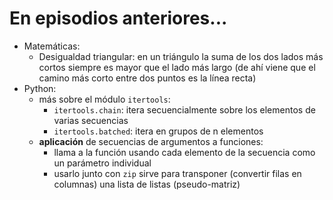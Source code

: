 # En episodios anteriores...

- Matemáticas:
    - Desigualdad triangular: en un triángulo la suma de los dos lados más cortos siempre es mayor que el lado más largo (de ahí viene que el camino más corto entre dos puntos es la línea recta)
- Python:
    - más sobre el módulo `itertools`:
        - `itertools.chain`: itera secuencialmente sobre los elementos de varias secuencias
        - `itertools.batched`: itera en grupos de n elementos
    - **aplicación** de secuencias de argumentos a funciones:
        - llama a la función usando cada elemento de la secuencia como un parámetro individual
        - usarlo junto con `zip` sirve para transponer (convertir filas en columnas) una lista de listas (pseudo-matriz)
